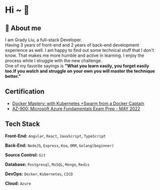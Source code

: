 # Hi ~ 👋

## 🎯 About me

I am Grady Liu, a full-stack Developer. </br>
Having 3 years of front-end and 2 years of back-end development experience as well.
I am happy to find out some technical stuff that I don't know.
That makes me more humble and active in learning.
I enjoy the process while I struggle with the new challenge.</br>
One of my favorite sayings is **"What you learn easily, you forget easily too.If you watch and struggle on your own you will master the technique better."**

## Certification

- [Docker Mastery: with Kubernetes +Swarm from a Docker Captain](https://www.udemy.com/certificate/UC-5be14435-4e74-468c-820a-77905dffac2a/?utm_source=sendgrid.com&utm_medium=email&utm_campaign=email)
- [AZ-900: Microsoft Azure Fundamentals Exam Prep - MAY 2022](https://www.udemy.com/certificate/UC-2ffed042-6f86-461c-a8e0-1d17865d6a14/)

## Tech Stack

**Front-End:** `Angular`, `React`, `JavaScript`, `TypeScript`

**Back-End:** `NodeJS`, `Express`, `Koa`, `ORM`, `Golang(beginner)`

**Source Control:** `Git`

**Database:** `Postgresql`, `MsSQL`, `Mongo`, `Redis`

**DevOps:** `Docker`, `Kubernetes`, `CICD`

**Cloud:** `Azure`

<!---
grady982/grady982 is a ✨ special ✨ repository because its `README.md` (this file) appears on your GitHub profile.
You can click the Preview link to take a look at your changes.
--->
